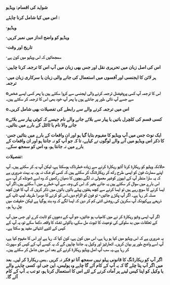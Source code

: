 **شواہد کی اقسام: ویڈیو**

**اس میں کیا شامل کرنا چاہئے :**

**·ویڈیو**

**·ویڈیو کو واضح انداز میں نمبر کریں**

**·تاریخ اور وقت**

**·سمجھائیں کہ اس ویڈیو میں کون ہے**

**·اس کی اصل زبان میں تحریری نقل اور جس بھی زبان میں آپ اس کا ترجمہ کرنا چاہیں**

**·ہر لائن کا ایجنسی اور آفسوں میں استعمال کی جانے والی زبان یا سرکاری زبان میں ترجمہ**

**oاس کا ترجمہ آپ کسی پروفیشنل ترجمہ کرنے والی ایجنسی سے کروا سکتے ہیں یا پھر کسی ایسے شخص سے جسے آپ ذاتی طور پر جانتے ہوں یا پھر آپ خود بھی اس کا ترجمہ کر سکتے ہیں۔**

**oاس میں ترجمہ کرنے والے سے رابطے کی تفصیلات بھی شامل کریں۔**

**oکسی قسم کی کلچرل باتیں یا پیار سے بلائے جانے والے نام جیسے کہ کوئی پیار سے بلائے جانے والا نام یا ٹائٹل کے بارے میں بتائیں۔**

**·ایک نوٹ جس میں آپ ویڈیو کا مفہوم بتایا گیا ہو اور ان واقعات کے بارے میں بتائیں جس کا ذکر اس ویڈیو میں آنے والے لوگوں نے کیاہے، تا کہ جو آپ کو نہ جانتا ہو اور ان واقعات کے بارے میں نہ جانتا ہو، وہ اس کو سمجھ سکے۔**



**تفصیلات:**

**حالانکہ ویڈیو کو ریکارڈ کرنا آڈیو ریکارڈ کرنے سے زیادہ خطرناک ہوسکتا ہے، لیکن آپ یہ کر سکتے ہیں۔ آپ اپنے سمارٹ فون کو ایسی طرح رکھ کر ریکارڈنگ کر سکتے ہیں کہ کسی کو شک نہ ہو۔ یہ بہت ضروری ہے کہ یہ سارا منظر آپ کے ابیوزر کوغیر معمولی نہ لگے۔بچوں کا دھیان رکھیں کہ وہ اسے ڈھونڈھ کر آپ سے اس بارے میں سوال کر سکتے ہیں یہ جانے بغیر کہ اس کی وجہ سے آپ خطرے میں آ سکتے ہیں۔اگر آپ ایسا کرنے کا سوچ رہے ہیں تو ایسا کرنے سے کچھ ہفتوں پہلے باتوں باتوں میں ذکر کریں کہ آپ کا فون کچھ مسلہ کر رہا ہے۔ اگر آپ پکڑے جائیں- تو فون کو الزام دیں۔اس کو کرنے کا دوسرا طریقہ لیپ ٹاپ کے ذریعے ہےکیونکہ آپ سکرین کی روشنی اتنی کم کر دیں کہ ایسا لگے کہ وہ بند ہوگیا ہے لیکن حقیقت میں چل رہا ہو۔**

**اگر آپ ایسی وڈیو ریکارڈ کر نے میں کامیاب ہو جائیں، جو آپ کے دعووں کو ثابت کرے اور جس میں آپ کے تعلقات میں بد سلوکی کی نوعیت کا ثبوت مل سکے، یاکوئی تشدّد کا واقعہ دکھا سکے تو، یہ آپ کے کیس کے لئیے انتہائی مفید ہو سکتا ہے۔**

**یہ ضروری ہے کہ اس ویڈیو میں کیا ہو رہا ہے، اس میں کون ہے، کون کیا کہ رہا ہے اور اس کا مفہوم کیا ہے، آپ اسے واضح طور پر بیان کریں۔ اتھارٹیز اور وکیل یہ جاننا چاہیں گے کہ یہ کیسے آپ کے کیس کو سپورٹ کر رہا ہے۔یہ سب آپ اصل ویڈیو ریکارڈ کرنے کے بعد اس میں شامل کر سکتے ہیں۔**

**اگر آپ کو ریکارڈنگ کا قانونی پہلو نہیں سمجھ آتا تو فکر نہ کریں ۔بس ریکارڈ کر لیں۔ بعد میں اگر آپ پتا چلے گا کہ یہ آپ کے کام آئے گا چاہے وہ پولیس، این جی او، کسی چاہنے والے یا وکیل کو اپنا کیس لینے پر آمادہ کرنے کے لئے اس کا استعمال کرنا ہو، تو تب یہ آپ کے کام آئے گا۔**



